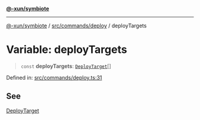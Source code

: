 [**@-xun/symbiote**](../../../../README.md)

***

[@-xun/symbiote](../../../../README.md) / [src/commands/deploy](../README.md) / deployTargets

# Variable: deployTargets

> `const` **deployTargets**: [`DeployTarget`](../enumerations/DeployTarget.md)[]

Defined in: [src/commands/deploy.ts:31](https://github.com/Xunnamius/symbiote/blob/cef28b21a1184891fa2969c3a3fa80ab4446b3b6/src/commands/deploy.ts#L31)

## See

[DeployTarget](../enumerations/DeployTarget.md)

